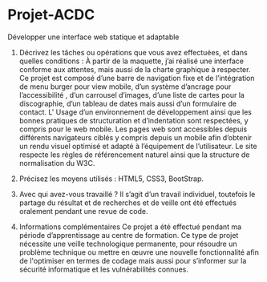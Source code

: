 # Projet-ACDC
Développer une interface web statique et adaptable
  
1. Décrivez les tâches ou opérations que vous avez effectuées, et dans quelles conditions :
À partir de la maquette, j’ai réalisé une interface conforme aux attentes, mais aussi de la charte graphique à respecter. Ce projet est composé d’une barre de navigation fixe et de l’intégration de menu burger pour view mobile, d’un système d’ancrage pour l’accessibilité , d’un carrousel d’images, d’une liste de cartes pour la discographie, d’un tableau de dates mais aussi d’un formulaire de contact. L' Usage d’un environnement de développement ainsi que les bonnes pratiques de structuration et d’indentation sont respectées, y compris pour le web mobile. Les pages web sont accessibles depuis différents navigateurs ciblés y compris depuis un mobile afin d’obtenir un rendu visuel optimisé et adapté à l’équipement de l’utilisateur. Le site respecte les règles de référencement naturel ainsi que la structure de normalisation du W3C.

3. Précisez les moyens utilisés :
HTML5, CSS3, BootStrap.

5. Avec qui avez-vous travaillé ?
Il s’agit d’un travail individuel, toutefois le partage du résultat et de recherches et de veille ont été effectués oralement pendant une revue de code.

5. Informations complémentaires
Ce projet a été effectué pendant ma période d’apprentissage au centre de formation. Ce type de projet nécessite une veille technologique permanente, pour résoudre un problème technique ou mettre en œuvre une nouvelle fonctionnalité afin de l'optimiser en termes de codage mais aussi pour s’informer sur la sécurité informatique et les vulnérabilités connues.
